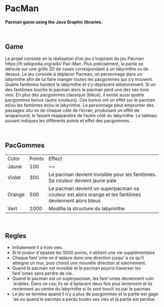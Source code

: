 # PacMan
<p><strong>Pacman game using the Java Graphic libraries.</strong></p>
<br/>

## Game
<p>Le projet consiste en la réalisation d’un jeu s’inspirant du jeu Pacman https://fr.wikipedia.org/wiki/
Pac-Man.
Plus précisément, la partie se déroule sur une grille 2D de cases correspondant à un labyrinthe vu de dessus. Le
jeu consiste à déplacer Pacman, un personnage dans un labyrinthe afin de lui faire manger toutes les pacgommes
qui s’y trouvent. Quatre fantômes hantent le labyrinthe et s’y déplacent aléatoirement. Si un des fantômes touche le
pacman alors le pacman perd une des ses trois vies. En plus des pacgommes classique (bleus), il existe aussi quatre
pacgommes bonus (autre couleurs). Ces bonus ont un effet sur le pacman et/ou les fantômes et/ou le labyrinthe.
Le personnage peut emprunter des passages situ´es de chaque côté de l’écran, produisant un effet de wraparound,
le faisant réapparaitre de l’autre côté du labyrinthe. Le tableau suivant indiques les différents points et effet des
pacgommes.</p>
<br/>

## PacGommes
<table>
    <tr>
      <td>Color</td>
      <td>Points</td>
      <td>Effect</td>
    </tr>
    <tr>
      <td>Jaune</td>
      <td>100</td>
      <td>~~</td>
    </tr>
    <tr>
      <td>Violet</td>
      <td>300</td>
      <td>Le pacman devient invisible pour les fantômes. Sa couleur devient jaune pale</td>
    </tr>
    <tr>
      <td>Orange</td>
      <td>500</td>
      <td>Le pacman devient un superpacman sa couleur est alors orange et les fantômes deviennent alors bleus</td>
    </tr>
    <tr>
      <td>Vert</td>
      <td>1000</td>
      <td>Modifie la structure du labyrinthe</td>
    </tr>
</table>
<br/>

## Regles
<ul> 
  <li>Initialement il a trois vies.</li>
  <li>Si le joueur d´epasse les 5000 points, il obtient une vie supplémentaire</li>
  <li>Chaque fantˆome se d´eplace dans une direction jusqu’`a ce qu’il atteigne un mur, puis choisit une nouvelle direction al´eatoirement.</li>
  <li>Quand le pacman est invisible et le pacman pourra traverser les fantˆomes sans perdre de vie.</li>  
  <li>Quand le pacman est un superpacman, les fantˆomes deviennent vuln´erables. Dans ce cas, ils se d´eplacent deux fois plus lentement et ils reviennent au centre du labyrinthe si ils sont touch´es par le pacman.</li>
  <li>Le jeu se termine quand il n’y a plus de pacgommes et la partie est gagn´ee ou quand le pacman a perdu toutes ses vies et la partie est perdue.</li>
</ul>
<br/>

